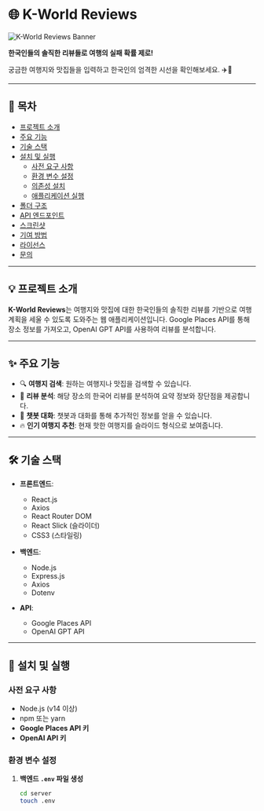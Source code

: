 # 🌐 K-World Reviews

![K-World Reviews Banner](https://via.placeholder.com/800x200?text=K-World+Reviews)

**한국인들의 솔직한 리뷰들로 여행의 실패 확률 제로!**

궁금한 여행지와 맛집들을 입력하고 한국인의 엄격한 시선을 확인해보세요. ✈️🍜

---

## 📖 목차

- [프로젝트 소개](#-프로젝트-소개)
- [주요 기능](#-주요-기능)
- [기술 스택](#-기술-스택)
- [설치 및 실행](#-설치-및-실행)
  - [사전 요구 사항](#사전-요구-사항)
  - [환경 변수 설정](#환경-변수-설정)
  - [의존성 설치](#의존성-설치)
  - [애플리케이션 실행](#애플리케이션-실행)
- [폴더 구조](#-폴더-구조)
- [API 엔드포인트](#-api-엔드포인트)
- [스크린샷](#-스크린샷)
- [기여 방법](#-기여-방법)
- [라이선스](#-라이선스)
- [문의](#-문의)

---

## 💡 프로젝트 소개

**K-World Reviews**는 여행지와 맛집에 대한 한국인들의 솔직한 리뷰를 기반으로 여행 계획을 세울 수 있도록 도와주는 웹 애플리케이션입니다. Google Places API를 통해 장소 정보를 가져오고, OpenAI GPT API를 사용하여 리뷰를 분석합니다.

---

## ✨ 주요 기능

- 🔍 **여행지 검색**: 원하는 여행지나 맛집을 검색할 수 있습니다.
- 📝 **리뷰 분석**: 해당 장소의 한국어 리뷰를 분석하여 요약 정보와 장단점을 제공합니다.
- 💬 **챗봇 대화**: 챗봇과 대화를 통해 추가적인 정보를 얻을 수 있습니다.
- 🔥 **인기 여행지 추천**: 현재 핫한 여행지를 슬라이드 형식으로 보여줍니다.

---

## 🛠 기술 스택

- **프론트엔드**:

  - React.js
  - Axios
  - React Router DOM
  - React Slick (슬라이더)
  - CSS3 (스타일링)

- **백엔드**:

  - Node.js
  - Express.js
  - Axios
  - Dotenv

- **API**:

  - Google Places API
  - OpenAI GPT API

---

## 🚀 설치 및 실행

### 사전 요구 사항

- Node.js (v14 이상)
- npm 또는 yarn
- **Google Places API 키**
- **OpenAI API 키**

### 환경 변수 설정

1. **백엔드 `.env` 파일 생성**

   ```bash
   cd server
   touch .env
